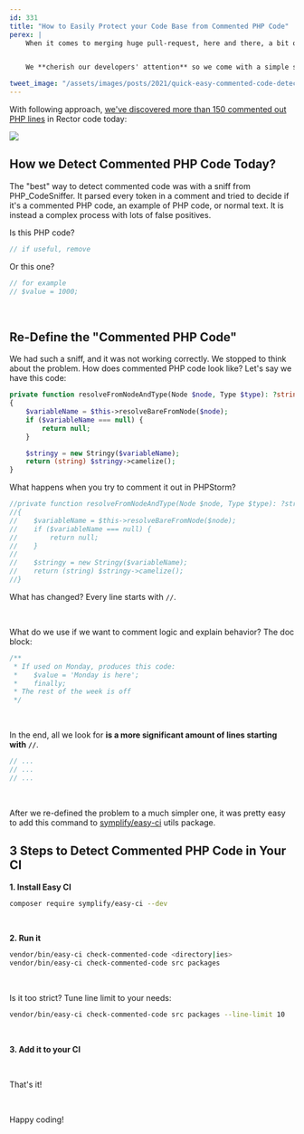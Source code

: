 ```yaml
---
id: 331
title: "How to Easily Protect your Code Base from Commented PHP Code"
perex: |
    When it comes to merging huge pull-request, here and there, a bit of commented code slips to our codebase. Do you trust your reckless developers to check every single line? Are you sure?


    We **cherish our developers' attention** so we come with a simple solution that we added to our CI. Now we know for sure. Do you think you have 0 % unwanted commented code? I dare you to have more.

tweet_image: "/assets/images/posts/2021/quick-easy-commented-code-detection.png"
---
```


With following approach, [we've discovered more than 150 commented out PHP lines](https://github.com/rectorphp/rector-src/commit/37b06023b666cac8ec2997e8e1605f93c25d3b6f) in Rector code today:

<img src="/assets/images/posts/2021/quick-easy-commented-code-detection.png" class="img-thumbnail">

<br>

## How we Detect Commented PHP Code Today?

The "best" way to detect commented code was with a sniff from PHP_CodeSniffer. It parsed every token in a comment and tried to decide if it's a commented PHP code, an example of PHP code, or normal text. It is instead a complex process with lots of false positives.

Is this PHP code?

```php
// if useful, remove
```

Or this one?

```php
// for example
// $value = 1000;
```

<br>

## Re-Define the "Commented PHP Code"

We had such a sniff, and it was not working correctly. We stopped to think about the problem. How does commented PHP code look like? Let's say we have this code:

```php
private function resolveFromNodeAndType(Node $node, Type $type): ?string
{
    $variableName = $this->resolveBareFromNode($node);
    if ($variableName === null) {
        return null;
    }

    $stringy = new Stringy($variableName);
    return (string) $stringy->camelize();
}
```

What happens when you try to comment it out in PHPStorm?

```php
//private function resolveFromNodeAndType(Node $node, Type $type): ?string
//{
//    $variableName = $this->resolveBareFromNode($node);
//    if ($variableName === null) {
//        return null;
//    }
//
//    $stringy = new Stringy($variableName);
//    return (string) $stringy->camelize();
//}
```

What has changed? Every line starts with `//`.

<br>

What do we use if we want to comment logic and explain behavior? The doc block:

```php
/**
 * If used on Monday, produces this code:
 *    $value = 'Monday is here';
 *    finally;
 * The rest of the week is off
 */
```

<br>

In the end, all we look for **is a more significant amount of lines starting with `//`**.

```php
// ...
// ...
// ...
```

<br>

After we re-defined the problem to a much simpler one, it was pretty easy to add this command to [symplify/easy-ci](https://github.com/symplify/easy-ci) utils package.

## 3 Steps to Detect Commented PHP Code in Your CI

**1. Install Easy CI**

```bash
composer require symplify/easy-ci --dev
```

<br>

**2. Run it**

```bash
vendor/bin/easy-ci check-commented-code <directory|ies>
vendor/bin/easy-ci check-commented-code src packages
```

<br>

Is it too strict? Tune line limit to your needs:

```bash
vendor/bin/easy-ci check-commented-code src packages --line-limit 10
```

<br>

**3. Add it to your CI**

<br>

That's it!

<br>

Happy coding!
